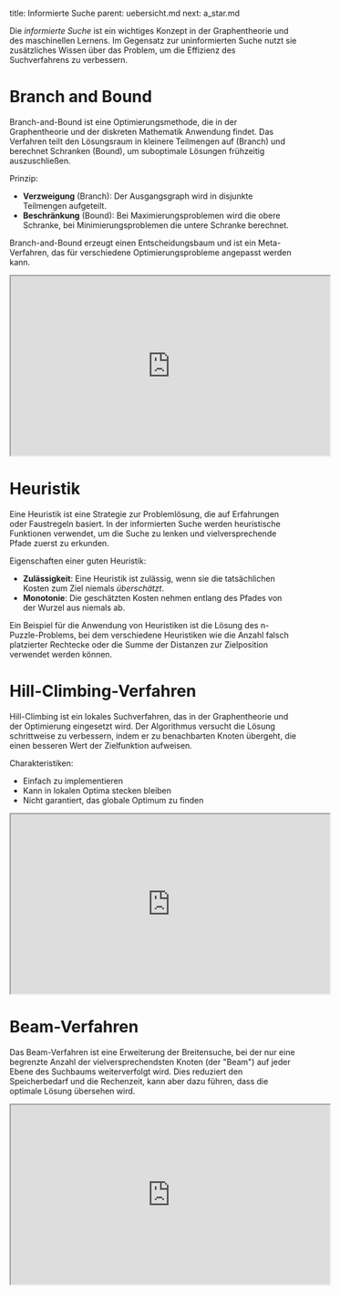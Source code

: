 title: Informierte Suche
parent: uebersicht.md
next: a_star.md


Die *informierte Suche* ist ein wichtiges Konzept in der Graphentheorie und des maschinellen Lernens. Im Gegensatz zur uninformierten Suche nutzt sie zusätzliches Wissen über das Problem, um die Effizienz des Suchverfahrens zu verbessern.

# Branch and Bound

Branch-and-Bound ist eine Optimierungsmethode, die in der Graphentheorie und der diskreten Mathematik Anwendung findet. Das Verfahren teilt den Lösungsraum in kleinere Teilmengen auf (Branch) und berechnet Schranken (Bound), um suboptimale Lösungen frühzeitig auszuschließen.

Prinzip:
- **Verzweigung** (Branch): Der Ausgangsgraph wird in disjunkte Teilmengen aufgeteilt.
- **Beschränkung** (Bound): Bei Maximierungsproblemen wird die obere Schranke, bei Minimierungsproblemen die untere Schranke berechnet.

Branch-and-Bound erzeugt einen Entscheidungsbaum und ist ein Meta-Verfahren, das für verschiedene Optimierungsprobleme angepasst werden kann.

<iframe width="560" height="315" src="https://www.youtube.com/embed/5D4pjWX56Po" title="YouTube video player" allow="accelerometer; autoplay; clipboard-write; encrypted-media; gyroscope; picture-in-picture; web-share" allowfullscreen></iframe>

# Heuristik

Eine Heuristik ist eine Strategie zur Problemlösung, die auf Erfahrungen oder Faustregeln basiert. In der informierten Suche werden heuristische Funktionen verwendet, um die Suche zu lenken und vielversprechende Pfade zuerst zu erkunden.

Eigenschaften einer guten Heuristik:
- **Zulässigkeit**: Eine Heuristik ist zulässig, wenn sie die tatsächlichen Kosten zum Ziel niemals *überschätzt*.
- **Monotonie**: Die geschätzten Kosten nehmen entlang des Pfades von der Wurzel aus niemals ab.

Ein Beispiel für die Anwendung von Heuristiken ist die Lösung des n-Puzzle-Problems, bei dem verschiedene Heuristiken wie die Anzahl falsch platzierter Rechtecke oder die Summe der Distanzen zur Zielposition verwendet werden können.

# Hill-Climbing-Verfahren

Hill-Climbing ist ein lokales Suchverfahren, das in der Graphentheorie und der Optimierung eingesetzt wird. Der Algorithmus versucht die Lösung schrittweise zu verbessern, indem er zu benachbarten Knoten übergeht, die einen besseren Wert der Zielfunktion aufweisen.

Charakteristiken:

- Einfach zu implementieren
- Kann in lokalen Optima stecken bleiben
- Nicht garantiert, das globale Optimum zu finden

<iframe width="560" height="315" src="https://www.youtube.com/embed/T4PFoYQ9fVc" title="YouTube video player" allow="accelerometer; autoplay; clipboard-write; encrypted-media; gyroscope; picture-in-picture; web-share" allowfullscreen></iframe>

# Beam-Verfahren

Das Beam-Verfahren ist eine Erweiterung der Breitensuche, bei der nur eine begrenzte Anzahl der vielversprechendsten Knoten (der "Beam") auf jeder Ebene des Suchbaums weiterverfolgt wird. Dies reduziert den Speicherbedarf und die Rechenzeit, kann aber dazu führen, dass die optimale Lösung übersehen wird.

<iframe width="560" height="315" src="https://www.youtube.com/embed/sZzgAn-fYVE" title="YouTube video player" allow="accelerometer; autoplay; clipboard-write; encrypted-media; gyroscope; picture-in-picture; web-share" allowfullscreen></iframe>


